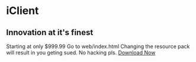 # iClient
## Innovation at it's finest
Starting at only $999.99
Go to web/index.html
Changing the resource pack will result in you geting sued.
No hacking pls.
[Download Now](https://github.com/mmnbvcxzlkjhgfd/iclient/zipball/master)

